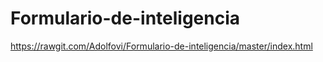 # Formulario-de-inteligencia
https://rawgit.com/Adolfovi/Formulario-de-inteligencia/master/index.html
